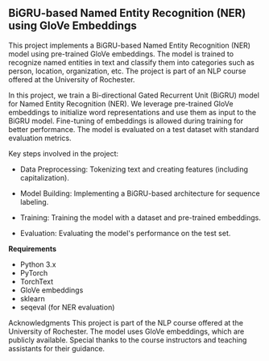 ## BiGRU-based Named Entity Recognition (NER) using GloVe Embeddings

This project implements a BiGRU-based Named Entity Recognition (NER) model using pre-trained GloVe embeddings. The model is trained to recognize named entities in text and classify them into categories such as person, location, organization, etc. The project is part of an NLP course offered at the University of Rochester.


In this project, we train a Bi-directional Gated Recurrent Unit (BiGRU) model for Named Entity Recognition (NER). We leverage pre-trained GloVe embeddings to initialize word representations and use them as input to the BiGRU model. Fine-tuning of embeddings is allowed during training for better performance. The model is evaluated on a test dataset with standard evaluation metrics.

Key steps involved in the project: 


- Data Preprocessing: Tokenizing text and creating features (including capitalization).

- Model Building: Implementing a BiGRU-based architecture for sequence labeling.
- Training: Training the model with a dataset and pre-trained embeddings.
- Evaluation: Evaluating the model's performance on the test set.

  
**Requirements**
- Python 3.x
- PyTorch
- TorchText
- GloVe embeddings
- sklearn
- seqeval (for NER evaluation)


Acknowledgments
This project is part of the NLP course offered at the University of Rochester.
The model uses GloVe embeddings, which are publicly available.
Special thanks to the course instructors and teaching assistants for their guidance.
